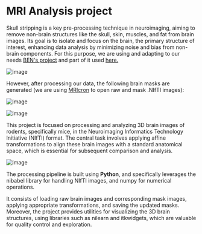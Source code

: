 # MRI Analysis project

Skull stripping is a key pre-processing technique in neuroimaging, aiming to remove non-brain structures like the skull, skin, muscles, and fat from brain images. Its goal is to isolate and focus on the brain, the primary structure of interest, enhancing data analysis by minimizing noise and bias from non-brain components. For this purpose, we are using and adapting to our needs [BEN's project](https://github.com/AnriiGegliuk/BEN_project) and part of it used [here.](https://github.com/AnriiGegliuk/BEN_project/blob/main/utils/new_mask.py)

![image](https://github.com/AnriiGegliuk/mice_MRI_analysis/assets/120349975/f3c74929-f38d-4250-99c8-67a66e3a60d9)


However, after processing our data, the following brain masks are generated (we are using [MRIcron](https://people.cas.sc.edu/rorden/mricron/index.HTML) to open raw and mask .NIfTI images):

![image](https://github.com/AnriiGegliuk/mice_MRI_analysis/assets/120349975/5912e6bf-99c7-4e37-a3bc-8dd6087bd009)

![image](https://github.com/AnriiGegliuk/mice_MRI_analysis/assets/120349975/d96f62b3-85ac-4997-92c9-e1bbcee86df3)

This project is focused on processing and analyzing 3D brain images of rodents, specifically mice, in the Neuroimaging Informatics Technology Initiative (NIfTI) format. The central task involves applying affine transformations to align these brain images with a standard anatomical space, which is essential for subsequent comparison and analysis.

![image](https://github.com/AnriiGegliuk/mice_MRI_analysis/assets/120349975/812500ad-9ccc-48a5-b2b1-29b6d5f53306)

The processing pipeline is built using **Python**, and specifically leverages the nibabel library for handling NIfTI images, and numpy for numerical operations. 

It consists of loading raw brain images and corresponding mask images, applying appropriate transformations, and saving the updated masks. Moreover, the project provides utilities for visualizing the 3D brain structures, using libraries such as nilearn and itkwidgets, which are valuable for quality control and exploration.


